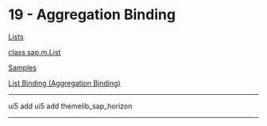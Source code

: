 
# 19 - Aggregation Binding


[Lists](https://ui5.sap.com/#/topic/1da158152f644ba1ad408a3e982fd3df.html)

[class sap.m.List](https://ui5.sap.com/#/api/sap.m.List)

[Samples](https://ui5.sap.com/#/entity/sap.m.List)

[List Binding (Aggregation Binding)](https://ui5.sap.com/#/topic/91f057786f4d1014b6dd926db0e91070.html)

---

ui5 add ui5 add themelib_sap_horizon

---
